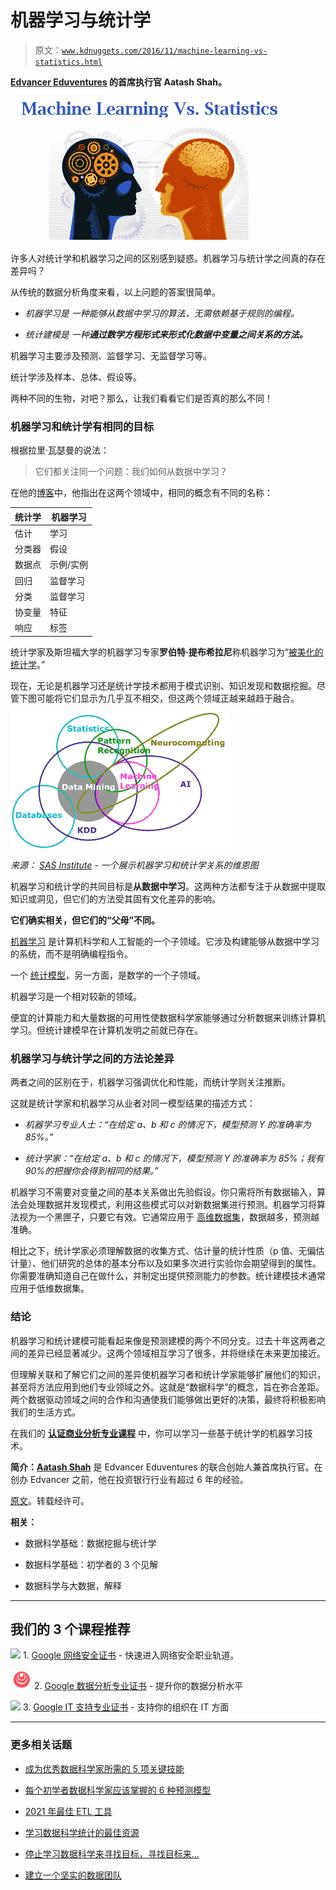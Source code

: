 # 机器学习与统计学

> 原文：[`www.kdnuggets.com/2016/11/machine-learning-vs-statistics.html`](https://www.kdnuggets.com/2016/11/machine-learning-vs-statistics.html)

**[Edvancer Eduventures](http://www.edvancer.in/) 的首席执行官 Aatash Shah。**

![机器学习与统计学](img/4f1c5315e677b57ad20d10c08ff27a86.png)

许多人对统计学和机器学习之间的区别感到疑惑。机器学习与统计学之间真的存在差异吗？

从传统的数据分析角度来看，以上问题的答案很简单。

+   *机器学习是* *一种能够从数据中学习的算法，无需依赖基于规则的编程。*

+   *统计建模是* *一种**通过数学方程形式来形式化数据中变量之间关系的方法。***

机器学习主要涉及预测、监督学习、无监督学习等。

统计学涉及样本、总体、假设等。

两种不同的生物，对吧？那么，让我们看看它们是否真的那么不同！

### 机器学习和统计学有相同的目标

根据拉里·瓦瑟曼的说法：

> 它们都关注同一个问题：我们如何从数据中学习？

在他的[博客](http://normaldeviate.wordpress.com/2012/06/12/statistics-versus-machine-learning-5-2/http:/normaldeviate.wordpress.com/2012/06/12/statistics-versus-machine-learning-5-2/)中，他指出在这两个领域中，相同的概念有不同的名称：

| 统计学 | 机器学习 |
| --- | --- |
| 估计 | 学习 |
| 分类器 | 假设 |
| 数据点 | 示例/实例 |
| 回归 | 监督学习 |
| 分类 | 监督学习 |
| 协变量 | 特征 |
| 响应 | 标签 |

统计学家及斯坦福大学的机器学习专家**罗伯特·提布希拉尼**称机器学习为“[被美化的统计学](http://statweb.stanford.edu/~tibs/stat315a/glossary.pdf)。”

现在，无论是机器学习还是统计学技术都用于模式识别、知识发现和数据挖掘。尽管下图可能将它们显示为几乎互不相交，但这两个领域正越来越趋于融合。

![机器学习与统计学](img/dc0b06a8634fb9ee214053aa7e30b9d1.png)

*来源： [SAS Institute](http://blogs.sas.com/content/subconsciousmusings/2014/08/22/looking-backwards-looking-forwards-sas-data-mining-and-machine-learning/) - 一个展示机器学习和统计学关系的维恩图*

机器学习和统计学的共同目标是**从数据中学习**。这两种方法都专注于从数据中提取知识或洞见，但它们的方法受其固有文化差异的影响。

**它们确实相关，但它们的“父母”不同。**

[机器学习](https://en.wikipedia.org/wiki/Machine_learning) 是计算机科学和人工智能的一个子领域。它涉及构建能够从数据中学习的系统，而不是明确编程指令。

一个 [统计模型](https://en.wikipedia.org/wiki/Statistical_model)，另一方面，是数学的一个子领域。

机器学习是一个相对较新的领域。

便宜的计算能力和大量数据的可用性使数据科学家能够通过分析数据来训练计算机学习。但统计建模早在计算机发明之前就已存在。

### 机器学习与统计学之间的方法论差异

两者之间的区别在于，机器学习强调优化和性能，而统计学则关注推断。

这就是统计学家和机器学习从业者对同一模型结果的描述方式：

+   *机器学习专业人士：“在给定 a、b 和 c 的情况下，模型预测 Y 的准确率为 85%。”*

+   *统计学家：“在给定 a、b 和 c 的情况下，模型预测 Y 的准确率为 85%；我有 90%的把握你会得到相同的结果。”*

机器学习不需要对变量之间的基本关系做出先验假设。你只需将所有数据输入，算法会处理数据并发现模式，利用这些模式可以对新数据集进行预测。机器学习将算法视为一个黑匣子，只要它有效。它通常应用于 [高维数据集](https://www.researchgate.net/post/What_are_some_examples_of_high-dimensional_data)，数据越多，预测越准确。

相比之下，统计学家必须理解数据的收集方式、估计量的统计性质（p 值、无偏估计量）、他们研究的总体的基本分布以及如果多次进行实验你会期望得到的属性。你需要准确知道自己在做什么，并制定出提供预测能力的参数。统计建模技术通常应用于低维数据集。

### 结论

机器学习和统计建模可能看起来像是预测建模的两个不同分支。过去十年这两者之间的差异已经显著减少。这两个领域相互学习了很多，并将继续在未来更加接近。

但理解关联和了解它们之间的差异使机器学习者和统计学家能够扩展他们的知识，甚至将方法应用到他们专业领域之外。这就是“数据科学”的概念，旨在弥合差距。两个数据驱动领域之间的合作和沟通使我们能够做出更好的决策，最终将积极影响我们的生活方式。

在我们的 **[认证商业分析专业课程](http://www.edvancer.in/course/cbap/)** 中，你可以学习一些基于统计学的机器学习技术。

**简介：[Aatash Shah](http://www.edvancer.in/user/admin-2/)** 是 Edvancer Eduventures 的联合创始人兼首席执行官。在创办 Edvancer 之前，他在投资银行行业有超过 6 年的经验。

[原文](http://www.edvancer.in/machine-learning-vs-statistics/)。转载经许可。

**相关：**

+   数据科学基础：数据挖掘与统计学

+   数据科学基础：初学者的 3 个见解

+   数据科学与大数据，解释

* * *

## 我们的 3 个课程推荐

![](img/0244c01ba9267c002ef39d4907e0b8fb.png) 1\. [Google 网络安全证书](https://www.kdnuggets.com/google-cybersecurity) - 快速进入网络安全职业轨道。

![](img/e225c49c3c91745821c8c0368bf04711.png) 2\. [Google 数据分析专业证书](https://www.kdnuggets.com/google-data-analytics) - 提升你的数据分析水平

![](img/0244c01ba9267c002ef39d4907e0b8fb.png) 3\. [Google IT 支持专业证书](https://www.kdnuggets.com/google-itsupport) - 支持你的组织在 IT 方面

* * *

### 更多相关话题

+   [成为优秀数据科学家所需的 5 项关键技能](https://www.kdnuggets.com/2021/12/5-key-skills-needed-become-great-data-scientist.html)

+   [每个初学者数据科学家应该掌握的 6 种预测模型](https://www.kdnuggets.com/2021/12/6-predictive-models-every-beginner-data-scientist-master.html)

+   [2021 年最佳 ETL 工具](https://www.kdnuggets.com/2021/12/mozart-best-etl-tools-2021.html)

+   [学习数据科学统计的最佳资源](https://www.kdnuggets.com/2021/12/springboard-top-resources-learn-data-science-statistics.html)

+   [停止学习数据科学来寻找目标，寻找目标来…](https://www.kdnuggets.com/2021/12/stop-learning-data-science-find-purpose.html)

+   [建立一个坚实的数据团队](https://www.kdnuggets.com/2021/12/build-solid-data-team.html)
